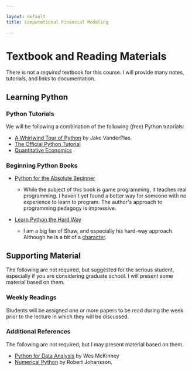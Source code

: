 ```yaml
---

layout: default
title: Computational Financial Modeling 

---
```


# Textbook and Reading Materials

There is not a *required* textbook for this course. I will provide many notes, tutorials, and links to documentation.

## Learning Python

### Python Tutorials

We will be following a combination of the following (*free*) Python tutorials:

- [A Whirlwind Tour of Python](http://www.oreilly.com/programming/free/a-whirlwind-tour-of-python.csp) by Jake VanderPlas. 
- [The Official Python Tutorial](https://docs.python.org/3/tutorial/)
- [Quantitative Economics](http://quant-econ.net/py/index.html)


### Beginning Python Books

- [Python for the Absolute Beginner](https://www.amazon.com/Python-Programming-Absolute-Beginner-3rd/dp/1435455002)
	+ While the subject of this book is game programming, it teaches real programming. I haven't yet found a better way for
	  someone with no experience to learn to program. The author's approach to programming pedagogy is impressive.

- [Learn Python the Hard Way](https://learnpythonthehardway.org/)
	+ I am a big fan of Shaw, and especially his hard-way approach. Although he is a bit of a [character](http://programming-motherfucker.com/).

## Supporting Material

The following are not required, but suggested for the serious student, especially if you are considering graduate
school. I will present some material based on them.

### Weekly Readings

Students will be assigned one or more papers to be read during the week prior to the lecture in which they will be discussed.

### Additional References

The following are not required, but I may present material based on them. 

- [Python for Data Analysis](http://shop.oreilly.com/product/0636920023784.do?code=WKDATASC) by Wes McKinney
- [Numerical Python](https://jrjohansson.github.io/numericalpython.html) by Robert Johansson. 



